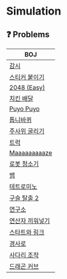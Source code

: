 # Simulation

## ❓ Problems

| BOJ                                                                                       |
| ----------------------------------------------------------------------------------------- |
| [감시](https://github.com/eunnbi/algorithm/blob/main/simulation/BOJ/15683.cpp)            |
| [스티커 붙이기](https://github.com/eunnbi/algorithm/blob/main/simulation/BOJ/18808.cpp)   |
| [2048 (Easy)](https://github.com/eunnbi/algorithm/blob/main/simulation/BOJ/12100.cpp)     |
| [치킨 배달](https://github.com/eunnbi/algorithm/blob/main/simulation/BOJ/15686.cpp)       |
| [Puyo Puyo](https://github.com/eunnbi/algorithm/blob/main/simulation/BOJ/11559.cpp)       |
| [톱니바퀴](https://github.com/eunnbi/algorithm/blob/main/simulation/BOJ/14891.cpp)        |
| [주사위 굴리기](https://github.com/eunnbi/algorithm/blob/main/simulation/BOJ/14499.cpp)   |
| [트럭](https://github.com/eunnbi/algorithm/blob/main/simulation/BOJ/13335.cpp)            |
| [Maaaaaaaaaze](https://github.com/eunnbi/algorithm/blob/main/simulation/BOJ/16985.cpp)    |
| [로봇 청소기](https://github.com/eunnbi/algorithm/blob/main/simulation/BOJ/14503.cpp)     |
| [뱀](https://github.com/eunnbi/algorithm/blob/main/simulation/BOJ/3190.cpp)               |
| [테트로미노](https://github.com/eunnbi/algorithm/blob/main/simulation/BOJ/14500.cpp)      |
| [구슬 탈출 2](https://github.com/eunnbi/algorithm/blob/main/simulation/BOJ/13460.cpp)     |
| [연구소](https://github.com/eunnbi/algorithm/blob/main/simulation/BOJ/14502.cpp)          |
| [연산자 끼워넣기](https://github.com/eunnbi/algorithm/blob/main/simulation/BOJ/14888.cpp) |
| [스타트와 링크](https://github.com/eunnbi/algorithm/blob/main/simulation/BOJ/14889.cpp)   |
| [경사로](https://github.com/eunnbi/algorithm/blob/main/simulation/BOJ/14890.cpp)          |
| [사다리 조작](https://github.com/eunnbi/algorithm/blob/main/simulation/BOJ/15684.cpp)     |
| [드래곤 커브](https://github.com/eunnbi/algorithm/blob/main/simulation/BOJ/15685.cpp)     |
